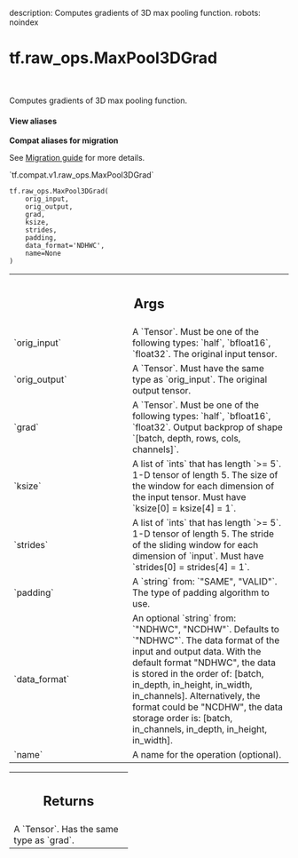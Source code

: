 description: Computes gradients of 3D max pooling function.
robots: noindex

# tf.raw_ops.MaxPool3DGrad

<!-- Insert buttons and diff -->

<table class="tfo-notebook-buttons tfo-api nocontent" align="left">

</table>



Computes gradients of 3D max pooling function.


<section class="expandable">
  <h4 class="showalways">View aliases</h4>
  <p>
<b>Compat aliases for migration</b>
<p>See
<a href="https://www.tensorflow.org/guide/migrate">Migration guide</a> for
more details.</p>
<p>`tf.compat.v1.raw_ops.MaxPool3DGrad`</p>
</p>
</section>

<pre class="devsite-click-to-copy prettyprint lang-py tfo-signature-link">
<code>tf.raw_ops.MaxPool3DGrad(
    orig_input,
    orig_output,
    grad,
    ksize,
    strides,
    padding,
    data_format=&#x27;NDHWC&#x27;,
    name=None
)
</code></pre>



<!-- Placeholder for "Used in" -->


<!-- Tabular view -->
 <table class="responsive fixed orange">
<colgroup><col width="214px"><col></colgroup>
<tr><th colspan="2"><h2 class="add-link">Args</h2></th></tr>

<tr>
<td>
`orig_input`<a id="orig_input"></a>
</td>
<td>
A `Tensor`. Must be one of the following types: `half`, `bfloat16`, `float32`.
The original input tensor.
</td>
</tr><tr>
<td>
`orig_output`<a id="orig_output"></a>
</td>
<td>
A `Tensor`. Must have the same type as `orig_input`.
The original output tensor.
</td>
</tr><tr>
<td>
`grad`<a id="grad"></a>
</td>
<td>
A `Tensor`. Must be one of the following types: `half`, `bfloat16`, `float32`.
Output backprop of shape `[batch, depth, rows, cols, channels]`.
</td>
</tr><tr>
<td>
`ksize`<a id="ksize"></a>
</td>
<td>
A list of `ints` that has length `>= 5`.
1-D tensor of length 5. The size of the window for each dimension of
the input tensor. Must have `ksize[0] = ksize[4] = 1`.
</td>
</tr><tr>
<td>
`strides`<a id="strides"></a>
</td>
<td>
A list of `ints` that has length `>= 5`.
1-D tensor of length 5. The stride of the sliding window for each
dimension of `input`. Must have `strides[0] = strides[4] = 1`.
</td>
</tr><tr>
<td>
`padding`<a id="padding"></a>
</td>
<td>
A `string` from: `"SAME", "VALID"`.
The type of padding algorithm to use.
</td>
</tr><tr>
<td>
`data_format`<a id="data_format"></a>
</td>
<td>
An optional `string` from: `"NDHWC", "NCDHW"`. Defaults to `"NDHWC"`.
The data format of the input and output data. With the
default format "NDHWC", the data is stored in the order of:
    [batch, in_depth, in_height, in_width, in_channels].
Alternatively, the format could be "NCDHW", the data storage order is:
    [batch, in_channels, in_depth, in_height, in_width].
</td>
</tr><tr>
<td>
`name`<a id="name"></a>
</td>
<td>
A name for the operation (optional).
</td>
</tr>
</table>



<!-- Tabular view -->
 <table class="responsive fixed orange">
<colgroup><col width="214px"><col></colgroup>
<tr><th colspan="2"><h2 class="add-link">Returns</h2></th></tr>
<tr class="alt">
<td colspan="2">
A `Tensor`. Has the same type as `grad`.
</td>
</tr>

</table>


